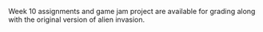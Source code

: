 Week 10 assignments and game jam project are available for grading along with the original version of alien invasion. 
